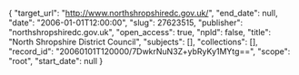 {
  "target_url": "http://www.northshropshiredc.gov.uk/", 
  "end_date": null, 
  "date": "2006-01-01T12:00:00", 
  "slug": 27623515, 
  "publisher": "northshropshiredc.gov.uk", 
  "open_access": true, 
  "npld": false, 
  "title": "North Shropshire District Council", 
  "subjects": [], 
  "collections": [], 
  "record_id": "20060101T120000/7DwkrNuN3Z+ybRyKy1MYtg==", 
  "scope": "root", 
  "start_date": null
}

